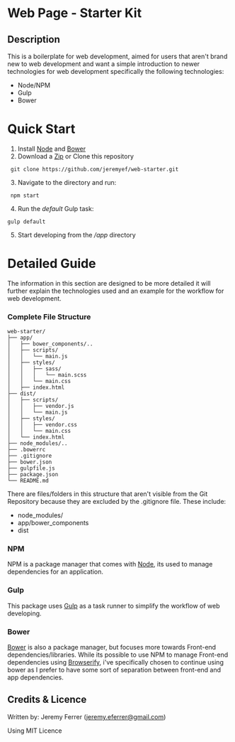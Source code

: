 # Web Page - Starter Kit
## Description

This is a boilerplate for web development, aimed for users that aren't brand new to web development and want a simple introduction to newer technologies for web development specifically the following technologies:

* Node/NPM
* Gulp
* Bower

# Quick Start
1. Install [Node](https://nodejs.org/en/) and [Bower](http://bower.io/#install-bower)
2. Download a [Zip](https://github.com/jeremyef/lp-starter/archive/master.zip) or Clone this repository

  ```
   git clone https://github.com/jeremyef/web-starter.git
  ```
3. Navigate to the directory and run:

  ```
   npm start
  ```
4. Run the *default* Gulp task:

  ```
  gulp default
  ```
5. Start developing from the */app* directory

# Detailed Guide

The information in this section are designed to be more detailed it will further explain the technologies used and an example for the workflow for web development.

### Complete File Structure
```
web-starter/
├── app/
│   ├── bower_components/..
│   ├── scripts/
│   │   └── main.js
│   ├── styles/
│   │   ├── sass/
│   │   │   └── main.scss
│   │   └── main.css
│   ├── index.html
├── dist/
│   ├── scripts/
│   │   ├── vendor.js
│   │   └── main.js
│   ├── styles/
│   │   ├── vendor.css
│   │   └── main.css
│   └── index.html
├── node_modules/..
├── .bowerrc
├── .gitignore
├── bower.json
├── gulpfile.js
├── package.json
└── README.md
```

There are files/folders in this structure that aren't visible from the Git Repository because they are excluded by the .gitignore file. These include:
* node_modules/
* app/bower_components
* dist

### NPM
NPM is a package manager that comes with [Node](https://nodejs.org/en/), its used to manage dependencies for an application.

### Gulp
This package uses [Gulp](https://github.com/gulpjs/gulp) as a task runner to simplify the workflow of web developing.

### Bower
[Bower](http://bower.io/#install-bower) is also a package manager, but focuses more towards Front-end dependencies/libraries. While its possible to use NPM to manage Front-end dependencies using [Browserify](https://www.npmjs.com/package/browserify), i've specifically chosen to continue using bower as I prefer to have some sort of separation between front-end and app dependencies.


## Credits & Licence
Written by: Jeremy Ferrer ([jeremy.eferrer@gmail.com](mailto:jeremy.eferrer@gmail.com))

Using MIT Licence
